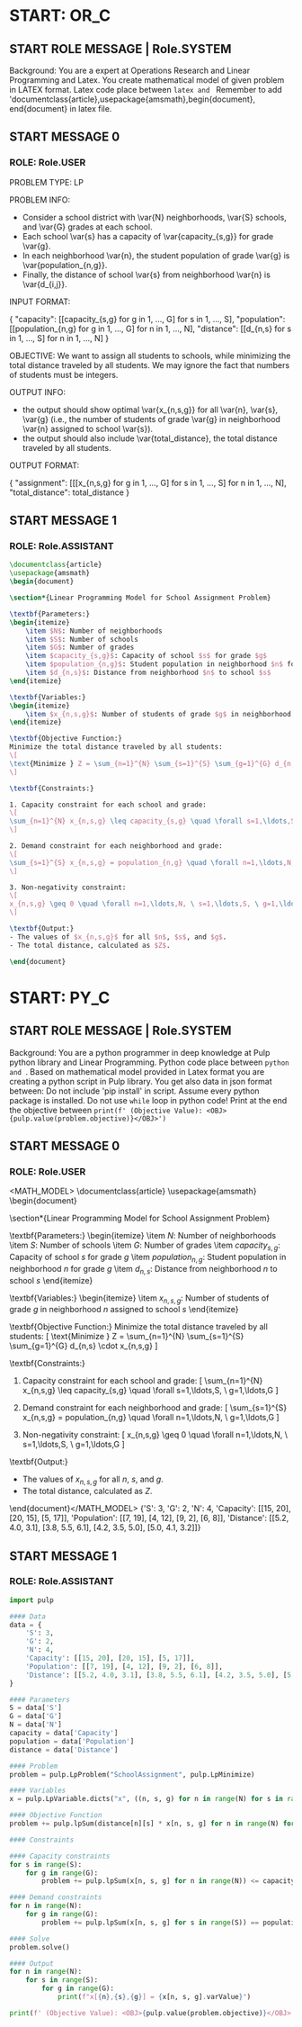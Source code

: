 # START: OR_C 
## START ROLE MESSAGE | Role.SYSTEM 
Background: You are a expert at Operations Research and Linear Programming and Latex. You create mathematical model of given problem in LATEX format. Latex code place between ```latex and ``` Remember to add 'documentclass{article},usepackage{amsmath},begin{document}, end{document} in latex file. 
## START MESSAGE 0 
### ROLE: Role.USER
<DESCRIPTION>
PROBLEM TYPE: LP

PROBLEM INFO: 

- Consider a school district with \var{N} neighborhoods, \var{S} schools, and \var{G} grades at each school.
- Each school \var{s} has a capacity of \var{capacity_{s,g}} for grade \var{g}. 
- In each neighborhood \var{n}, the student population of grade \var{g} is \var{population_{n,g}}. 
- Finally, the distance of school \var{s} from neighborhood \var{n} is \var{d_{i,j}}.

INPUT FORMAT: 

{
    "capacity": [[capacity_{s,g} for g in 1, ..., G] for s in 1, ..., S],
    "population": [[population_{n,g} for g in 1, ..., G] for n in 1, ..., N],
    "distance": [[d_{n,s} for s in 1, ..., S] for n in 1, ..., N]
}

OBJECTIVE: We want to assign all students to schools, while minimizing the total distance traveled by all students. We may ignore the fact that numbers of students must be integers.

OUTPUT INFO:
- the output should show optimal \var{x_{n,s,g}} for all \var{n}, \var{s}, \var{g} (i.e., the number of students of grade \var{g} in neighborhood \var{n} assigned to school \var{s}).
- the output should also include \var{total_distance}, the total distance traveled by all students.

OUTPUT FORMAT:

{
    "assignment": [[[x_{n,s,g} for g in 1, ..., G] for s in 1, ..., S] for n in 1, ..., N],
    "total_distance": total_distance
}

</DESCRIPTION>


## START MESSAGE 1 
### ROLE: Role.ASSISTANT
```latex
\documentclass{article}
\usepackage{amsmath}
\begin{document}

\section*{Linear Programming Model for School Assignment Problem}

\textbf{Parameters:}
\begin{itemize}
    \item $N$: Number of neighborhoods
    \item $S$: Number of schools
    \item $G$: Number of grades
    \item $capacity_{s,g}$: Capacity of school $s$ for grade $g$
    \item $population_{n,g}$: Student population in neighborhood $n$ for grade $g$
    \item $d_{n,s}$: Distance from neighborhood $n$ to school $s$
\end{itemize}

\textbf{Variables:}
\begin{itemize}
    \item $x_{n,s,g}$: Number of students of grade $g$ in neighborhood $n$ assigned to school $s$
\end{itemize}

\textbf{Objective Function:}
Minimize the total distance traveled by all students:
\[
\text{Minimize } Z = \sum_{n=1}^{N} \sum_{s=1}^{S} \sum_{g=1}^{G} d_{n,s} \cdot x_{n,s,g}
\]

\textbf{Constraints:}

1. Capacity constraint for each school and grade:
\[
\sum_{n=1}^{N} x_{n,s,g} \leq capacity_{s,g} \quad \forall s=1,\ldots,S, \ g=1,\ldots,G
\]

2. Demand constraint for each neighborhood and grade:
\[
\sum_{s=1}^{S} x_{n,s,g} = population_{n,g} \quad \forall n=1,\ldots,N, \ g=1,\ldots,G
\]

3. Non-negativity constraint:
\[
x_{n,s,g} \geq 0 \quad \forall n=1,\ldots,N, \ s=1,\ldots,S, \ g=1,\ldots,G
\]

\textbf{Output:}
- The values of $x_{n,s,g}$ for all $n$, $s$, and $g$.
- The total distance, calculated as $Z$.

\end{document}
```

# START: PY_C 
## START ROLE MESSAGE | Role.SYSTEM 
Background: You are a python programmer in deep knowledge at Pulp python library and Linear Programming. Python code place between ```python and ```. Based on mathematical model provided in Latex format you are creating a python script in Pulp library. You get also data in json format between: <DATA></DATA> Do not include 'pip install' in script. Assume every python package is installed. Do not use `while` loop in python code! Print at the end the objective between <OBJ></OBJ> `print(f' (Objective Value): <OBJ>{pulp.value(problem.objective)}</OBJ>')` 
## START MESSAGE 0 
### ROLE: Role.USER
<MATH_MODEL>
\documentclass{article}
\usepackage{amsmath}
\begin{document}

\section*{Linear Programming Model for School Assignment Problem}

\textbf{Parameters:}
\begin{itemize}
    \item $N$: Number of neighborhoods
    \item $S$: Number of schools
    \item $G$: Number of grades
    \item $capacity_{s,g}$: Capacity of school $s$ for grade $g$
    \item $population_{n,g}$: Student population in neighborhood $n$ for grade $g$
    \item $d_{n,s}$: Distance from neighborhood $n$ to school $s$
\end{itemize}

\textbf{Variables:}
\begin{itemize}
    \item $x_{n,s,g}$: Number of students of grade $g$ in neighborhood $n$ assigned to school $s$
\end{itemize}

\textbf{Objective Function:}
Minimize the total distance traveled by all students:
\[
\text{Minimize } Z = \sum_{n=1}^{N} \sum_{s=1}^{S} \sum_{g=1}^{G} d_{n,s} \cdot x_{n,s,g}
\]

\textbf{Constraints:}

1. Capacity constraint for each school and grade:
\[
\sum_{n=1}^{N} x_{n,s,g} \leq capacity_{s,g} \quad \forall s=1,\ldots,S, \ g=1,\ldots,G
\]

2. Demand constraint for each neighborhood and grade:
\[
\sum_{s=1}^{S} x_{n,s,g} = population_{n,g} \quad \forall n=1,\ldots,N, \ g=1,\ldots,G
\]

3. Non-negativity constraint:
\[
x_{n,s,g} \geq 0 \quad \forall n=1,\ldots,N, \ s=1,\ldots,S, \ g=1,\ldots,G
\]

\textbf{Output:}
- The values of $x_{n,s,g}$ for all $n$, $s$, and $g$.
- The total distance, calculated as $Z$.

\end{document}</MATH_MODEL>
<DATA>
{'S': 3, 'G': 2, 'N': 4, 'Capacity': [[15, 20], [20, 15], [5, 17]], 'Population': [[7, 19], [4, 12], [9, 2], [6, 8]], 'Distance': [[5.2, 4.0, 3.1], [3.8, 5.5, 6.1], [4.2, 3.5, 5.0], [5.0, 4.1, 3.2]]}</DATA>


## START MESSAGE 1 
### ROLE: Role.ASSISTANT
```python
import pulp

#### Data
data = {
    'S': 3,
    'G': 2,
    'N': 4,
    'Capacity': [[15, 20], [20, 15], [5, 17]],
    'Population': [[7, 19], [4, 12], [9, 2], [6, 8]],
    'Distance': [[5.2, 4.0, 3.1], [3.8, 5.5, 6.1], [4.2, 3.5, 5.0], [5.0, 4.1, 3.2]]
}

#### Parameters
S = data['S']
G = data['G']
N = data['N']
capacity = data['Capacity']
population = data['Population']
distance = data['Distance']

#### Problem
problem = pulp.LpProblem("SchoolAssignment", pulp.LpMinimize)

#### Variables
x = pulp.LpVariable.dicts("x", ((n, s, g) for n in range(N) for s in range(S) for g in range(G)), lowBound=0, cat='Continuous')

#### Objective Function
problem += pulp.lpSum(distance[n][s] * x[n, s, g] for n in range(N) for s in range(S) for g in range(G))

#### Constraints

#### Capacity constraints
for s in range(S):
    for g in range(G):
        problem += pulp.lpSum(x[n, s, g] for n in range(N)) <= capacity[s][g], f"CapacityConstraint_S{s}_G{g}"

#### Demand constraints
for n in range(N):
    for g in range(G):
        problem += pulp.lpSum(x[n, s, g] for s in range(S)) == population[n][g], f"DemandConstraint_N{n}_G{g}"

#### Solve
problem.solve()

#### Output
for n in range(N):
    for s in range(S):
        for g in range(G):
            print(f"x[{n},{s},{g}] = {x[n, s, g].varValue}")

print(f' (Objective Value): <OBJ>{pulp.value(problem.objective)}</OBJ>')
```

